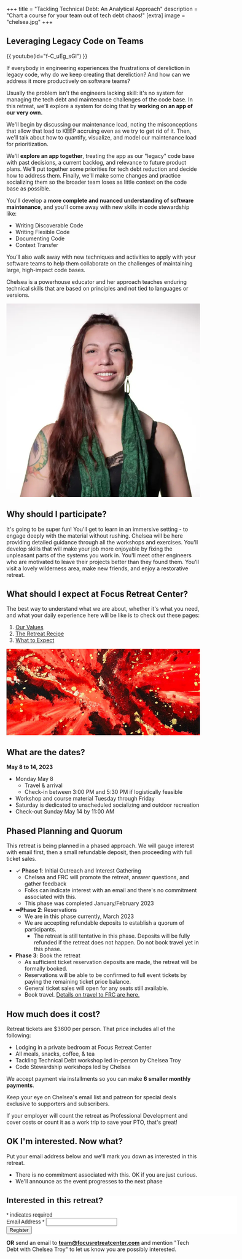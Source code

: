 +++
title = "Tackling Technical Debt: An Analytical Approach"
description = "Chart a course for your team out of tech debt chaos!"
[extra]
image = "chelsea.jpg"
+++

## Leveraging Legacy Code on Teams

{{ youtube(id="f-C_uEg_sGI") }}

If everybody in engineering experiences the frustrations of dereliction in legacy code, why do we keep creating that dereliction? And how can we address it more productively on software teams?

Usually the problem isn't the engineers lacking skill: it's no system for managing the tech debt and maintenance challenges of the code base. In this retreat, we'll explore a system for doing that by **working on an app of our very own.**

We'll begin by discussing our maintenance load, noting the misconceptions that allow that load to KEEP accruing even as we try to get rid of it. Then, we'll talk about how to quantify, visualize, and model our maintenance load for prioritization.

We'll **explore an app together**, treating the app as our "legacy" code base with past decisions, a current backlog, and relevance to future product plans. We'll put together some priorities for tech debt reduction and decide how to address them. Finally, we'll make some changes and practice socializing them so the broader team loses as little context on the code base as possible.

You'll develop a **more complete and nuanced understanding of software maintenance**, and you’ll come away with new skills in code stewardship like:

- Writing Discoverable Code
- Writing Flexible Code
- Documenting Code
- Context Transfer

You’ll also walk away with new techniques and activities to apply with your software teams to help them collaborate on the challenges of maintaining large, high-impact code bases.

Chelsea is a powerhouse educator and her approach teaches enduring technical skills that are based on principles and not tied to languages or versions.

![Chelsea Troy headshot](chelsea.jpg)

## Why should I participate?

It's going to be super fun! You'll get to learn in an immersive setting - to engage deeply with the material without rushing. Chelsea will be here providing detailed guidance through all the workshops and exercises. You'll develop skills that will make your job more enjoyable by fixing the unpleasant parts of the systems you work in. You'll meet other engineers who are motivated to leave their projects better than they found them. You'll visit a lovely wilderness area, make new friends, and enjoy a restorative retreat.

## What should I expect at Focus Retreat Center?

The best way to understand what we are about, whether it's what you need, and what your daily experience here will be like is to check out these pages:

1. [Our Values](/values)
1. [The Retreat Recipe](/recipe)
1. [What to Expect](/what-to-expect)

![One of Chelsea's abstract paintings](painting1.png)

## What are the dates?

**May 8 to 14, 2023**

- Monday May 8
  - Travel & arrival
  - Check-in between 3:00 PM and 5:30 PM if logistically feasible
- Workshop and course material Tuesday through Friday
- Saturday is dedicated to unscheduled socializing and outdoor recreation
- Check-out Sunday May 14 by 11:00 AM

## Phased Planning and Quorum

This retreat is being planned in a phased approach. We will gauge interest with email first, then a small refundable deposit, then proceeding with full ticket sales.

- ✓ **Phase 1**: Initial Outreach and Interest Gathering
  - Chelsea and FRC will promote the retreat, answer questions, and gather feedback
  - Folks can indicate interest with an email and there's no commitment associated with this.
  - This phase was completed January/February 2023
- ➡**Phase 2**: Reservations
  - We are in this phase currently, March 2023
  - We are accepting refundable deposits to establish a quorum of participants.
    - The retreat is still tentative in this phase. Deposits will be fully refunded if the retreat does not happen. Do not book travel yet in this phase.
- **Phase 3**: Book the retreat
  - As sufficient ticket reservation deposits are made, the retreat will be formally booked.
  - Reservations will be able to be confirmed to full event tickets by paying the remaining ticket price balance.
  - General ticket sales will open for any seats still available.
  - Book travel. [Details on travel to FRC are here.](/travel)

## How much does it cost?

Retreat tickets are $3600 per person. That price includes all of the following:

- Lodging in a private bedroom at Focus Retreat Center
- All meals, snacks, coffee, & tea
- Tackling Technical Debt workshop led in-person by Chelsea Troy
- Code Stewardship workshops led by Chelsea

We accept payment via installments so you can make **6 smaller monthly payments**.

Keep your eye on Chelsea's email list and patreon for special deals exclusive to supporters and subscribers.

If your employer will count the retreat as Professional Development and cover costs or count it as a work trip to save your PTO, that's great!

## OK I'm interested. Now what?

Put your email address below and we'll mark you down as interested in this retreat.

- There is no commitment associated with this. OK if you are just curious.
- We'll announce as the event progresses to the next phase

<!-- Begin Mailchimp Signup Form -->
<link href="//cdn-images.mailchimp.com/embedcode/classic-071822.css" rel="stylesheet" type="text/css">
<style type="text/css">
	#mc_embed_signup{background:#fff; clear:left; font:14px Helvetica,Arial,sans-serif;  width:600px;}
	/* Add your own Mailchimp form style overrides in your site stylesheet or in this style block.
	   We recommend moving this block and the preceding CSS link to the HEAD of your HTML file. */
</style>
<div id="mc_embed_signup">
    <form action="https://focusretreatcenter.us14.list-manage.com/subscribe/post?u=a54483dfc73731ced2ff35a04&amp;id=2f34e99ede&amp;f_id=0021fde0f0" method="post" id="mc-embedded-subscribe-form" name="mc-embedded-subscribe-form" class="validate" target="_blank" novalidate>
        <div id="mc_embed_signup_scroll">
        <h2>Interested in this retreat?</h2>
        <div class="indicates-required"><span class="asterisk">*</span> indicates required</div>
<div class="mc-field-group">
	<label for="mce-EMAIL">Email Address  <span class="asterisk">*</span>
</label>
	<input type="email" value="" name="EMAIL" class="required email" id="mce-EMAIL" required>
	<span id="mce-EMAIL-HELPERTEXT" class="helper_text"></span>
</div>
<div hidden="true"><input type="hidden" name="tags" value="12505742"></div>
	<div id="mce-responses" class="clear">
		<div class="response" id="mce-error-response" style="display:none"></div>
		<div class="response" id="mce-success-response" style="display:none"></div>
	</div>    <!-- real people should not fill this in and expect good things - do not remove this or risk form bot signups-->
    <div style="position: absolute; left: -5000px;" aria-hidden="true"><input type="text" name="b_a54483dfc73731ced2ff35a04_2f34e99ede" tabindex="-1" value=""></div>
    <div class="clear"><input type="submit" value="Register" name="subscribe" id="mc-embedded-subscribe" class="button"></div>
    </div>
</form>
</div>
<script type='text/javascript' src='//s3.amazonaws.com/downloads.mailchimp.com/js/mc-validate.js'></script><script type='text/javascript'>(function($) {window.fnames = new Array(); window.ftypes = new Array();fnames[0]='EMAIL';ftypes[0]='email';fnames[1]='FNAME';ftypes[1]='text';fnames[2]='LNAME';ftypes[2]='text';fnames[3]='ADDRESS';ftypes[3]='address';fnames[4]='PHONE';ftypes[4]='phone';fnames[5]='BIRTHDAY';ftypes[5]='birthday';fnames[6]='MMERGE6';ftypes[6]='radio';}(jQuery));var $mcj = jQuery.noConflict(true);</script>
<!--End mc_embed_signup-->

**OR** send an email to **team@focusretreatcenter.com** and mention "Tech Debt with Chelsea Troy" to let us know you are possibly interested.
